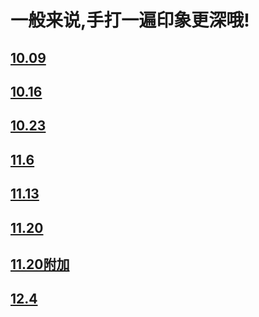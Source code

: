 # 一般来说,手打一遍印象更深哦!

## [10.09](/works/10.09作业.md)

## [10.16](/works/10.16作业.md)

## [10.23](/works/10.23作业.md)

## [11.6](/works/11.6作业.md)

## [11.13](/works/11.13作业.md)

## [11.20](/works/11.20作业.md)

## [11.20附加](/works/11.20作业附加.md)

## [12.4](/works/12.4作业.md)
